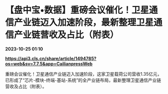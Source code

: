 # 【盘中宝•数据】重磅会议催化！卫星通信产业链迈入加速阶段，最新整理卫星通信产业链营收及占比（附表）

**2023-10-25 01:10**

**https://api3.cls.cn/share/article/1494785?os=web&sv=7.7.5&app=CailianpressWeb**

重磅会议催化！卫星通信产业链迈入加速阶段，这家卫星载荷公司营收1.35亿元，已形成了“芯片-模块-终端-基站-系统”的全产业链布局，最新整理卫星通信产业链营收及占比（附表）。